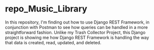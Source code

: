 # repo_Music_Library
In this repository, I'm finding out how to use Django REST Framework, in conjunction with Postman to see how queries can be handled in a more straightforward fashion. Unlike my Trash Collector Project, this Django project is showing me how Django REST Framework is handling the way that data is created, read, updated, and deleted.
